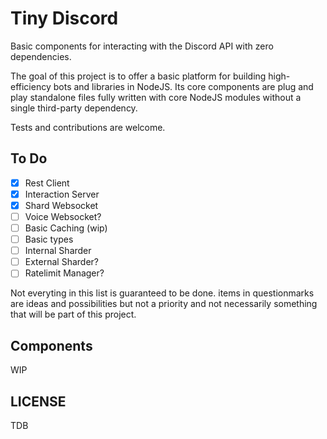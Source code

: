 # Tiny Discord

Basic components for interacting with the Discord API with zero dependencies.

The goal of this project is to offer a basic platform for building high-efficiency bots and libraries in NodeJS. Its core components are plug and play standalone files fully written with core NodeJS modules without a single third-party dependency.

Tests and contributions are welcome.

## To Do

- [x] Rest Client
- [x] Interaction Server
- [x] Shard Websocket
- [ ] Voice Websocket?
- [ ] Basic Caching (wip)
- [ ] Basic types
- [ ] Internal Sharder
- [ ] External Sharder?
- [ ] Ratelimit Manager?

Not everyting in this list is guaranteed to be done. items in questionmarks are ideas and possibilities but not a priority and not necessarily something that will be part of this project.

## Components

WIP

## LICENSE

TDB
